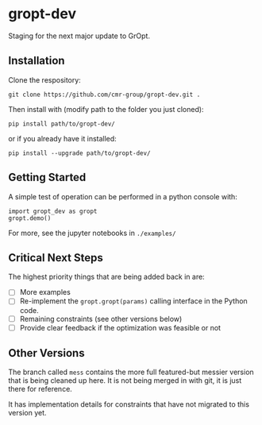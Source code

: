 # gropt-dev

Staging for the next major update to GrOpt.

## Installation
Clone the respository:

`git clone https://github.com/cmr-group/gropt-dev.git .`

Then install with (modify path to the folder you just cloned):

`pip install path/to/gropt-dev/`

or if you already have it installed:

`pip install --upgrade path/to/gropt-dev/`

## Getting Started

A simple test of operation can be performed in a python console with:
```
import gropt_dev as gropt
gropt.demo()
```
For more, see the jupyter notebooks in `./examples/`

## Critical Next Steps

The highest priority things that are being added back in are:
- [ ] More examples
- [ ] Re-implement the `gropt.gropt(params)` calling interface in the Python code.
- [ ] Remaining constraints (see other versions below)
- [ ] Provide clear feedback if the optimization was feasible or not

## Other Versions

The branch called `mess` contains the more full featured-but messier version that is being cleaned up here.  It is not being merged in with git, it is just there for reference.

It has implementation details for constraints that have not migrated to this version yet.
